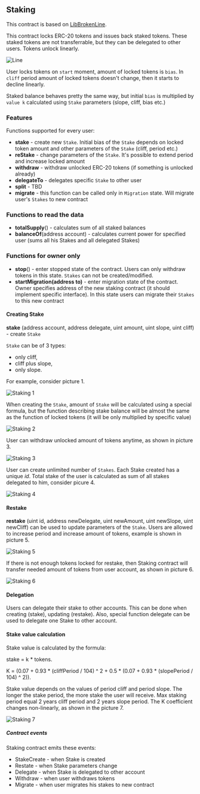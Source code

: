 ## Staking

This contract is based on [LibBrokenLine](../broken-line/readme.md).

This contract locks ERC-20 tokens and issues back staked tokens. These staked tokens are not transferrable, but they can be delegated to other users. Tokens unlock linearly. 

![Line](../broken-line/documents/line.svg)

User locks tokens on `start` moment, amount of locked tokens is `bias`. In `cliff` period amount of locked tokens doesn't change, then it starts to decline linearly. 

Staked balance behaves pretty the same way, but initial `bias` is multiplied by `value k` calculated using `Stake` parameters (slope, cliff, bias etc.) 

### Features

Functions supported for every user:
 - **stake** - create new `Stake`. Initial bias of the `Stake` depends on locked token amount and other parameters of the `Stake` (cliff, period etc.)
 - **reStake** - change parameters of the `Stake`. It's possible to extend period and increase locked amount
 - **withdraw** - withdraw unlocked ERC-20 tokens (if something is unlocked already)
 - **delegateTo** - delegates specific `Stake` to other user
 - **split** - TBD
 - **migrate** - this function can be called only in `Migration` state. Will migrate user's `Stakes` to new contract 

### Functions to read the data
 - **totalSupply**() - calculates sum of all staked balances
 - **balanceOf**(address account) - calculates current power for specified user (sums all his Stakes and all delegated Stakes)
 
### Functions for owner only
 - **stop**() - enter stopped state of the contract. Users can only withdraw tokens in this state. `Stakes` can not be created/modified.
 - **startMigration(address to)** - enter migration state of the contract. Owner specifies address of the new staking contract (it should implement specific interface). In this state users can migrate their `Stakes` to this new contract

#### Creating Stake

**stake** (address account, address delegate, uint amount, uint slope, uint cliff) - create `Stake`

`Stake` can be of 3 types:
- only cliff,
- cliff plus slope,
- only slope.

For example, consider picture 1.

![Staking 1](documents/svg/Pict1StakeMethods.svg)

When creating the `Stake`, amount of `Stake` will be calculated using a special formula, but the function describing stake
balance will be almost the same as the function of locked tokens (it will be only multiplied by specific value) 

![Staking 2](documents/svg/Pict2TokensStakeLines.svg)

User can withdraw unlocked amount of tokens anytime, as shown in picture 3.

![Staking 3](documents/svg/Pict3Withdraw.svg)

User can create unlimited number of `Stakes`.
Each Stake created has a unique *id*.
Total stake of the user is calculated as sum of all stakes delegated to him, consider picure 4.

![Staking 4](documents/svg/Pict4BrokenLine.svg)

#### Restake

**restake** (uint id, address newDelegate, uint newAmount, uint newSlope, uint newCliff) can be used to update parameters of the `Stake`.
Users are allowed to increase period and increase amount of tokens, example is shown in picture 5.

![Staking 5](documents/svg/Pict5ReStakingNoTransfer.svg)

If there is not enough tokens locked for restake, then Staking contract will transfer needed amount of tokens from user account, as shown in picture 6.

![Staking 6](documents/svg/Pict6ReStakingTransfer.svg)

#### Delegation

Users can delegate their stake to other accounts. This can be done when creating (stake), updating (restake). 
Also, special function delegate can be used to delegate one Stake to other account. 

#### Stake value calculation

Stake value is calculated by the formula:

stake = k * tokens. 

K = (0.07 + 0.93 * (cliffPeriod / 104) ^ 2 + 0.5 * (0.07 + 0.93 * (slopePeriod / 104) ^ 2)).

Stake value depends on the values of period cliff and period slope. The longer the stake period, the more stake 
the user will receive. Max staking period equal 2 years cliff period and 2 years slope period. 
The K coefficient changes non-linearly, as shown in the picture 7. 

![Staking 7](documents/svg/Pict7GgraphicK.svg)

##### Contract events
Staking contract emits these events:
- StakeCreate - when Stake is created
- Restate - when Stake parameters change
- Delegate - when Stake is delegated to other account
- Withdraw - when user withdraws tokens
- Migrate - when user migrates his stakes to new contract
